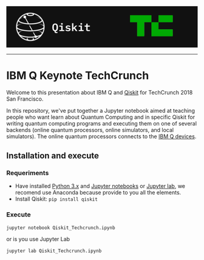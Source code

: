 
<img src="images/banner.jpg" >

---

# IBM Q Keynote TechCrunch

Welcome to this presentation about IBM Q and [Qiskit](https://qiskit.org) for
TechCrunch 2018 San Francisco.

In this repository, we've put together a Jupyter notebook aimed at teaching
people who want learn about Quantum Computing and in specific Qiskit for writing
quantum computing programs and executing them on one of several backends (online
quantum processors, online simulators, and local simulators). The online quantum
processors connects to the [IBM Q devices](https://quantumexperience.ng.bluemix.net/qx/devices).

## Installation and execute

### Requeriments

- Have installed [Python 3.x](https://www.python.org/downloads/) and
[Jupyter notebooks](http://jupyter.org) or
[Jupyter lab](https://github.com/jupyterlab/jupyterlab), we recomend use
Anaconda because provide to you all the elements.
- Install Qiskit: `pip install qiskit`

### Execute

```
jupyter notebook Qiskit_Techcrunch.ipynb
```

or is you use Jupyter Lab

```
jupyter lab Qiskit_Techcrunch.ipynb
```
